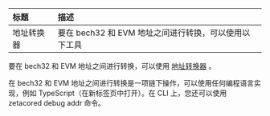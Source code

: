 | 标题       | 描述                                                  |
| :--------- | :---------------------------------------------------- |
| 地址转换器 | 要在 bech32 和 EVM 地址之间进行转换，可以使用以下工具 |

要在 bech32 和 EVM 地址之间进行转换，可以使用 [地址转换器](https://www.zetachain.com/docs/reference/tools/address-converter) 。

在 bech32 和 EVM 地址之间进行转换是一项链下操作，可以使用任何编程语言实现，例如 TypeScript（在新标签页中打开）。在 CLI 上，您还可以使用 zetacored debug addr 命令。
